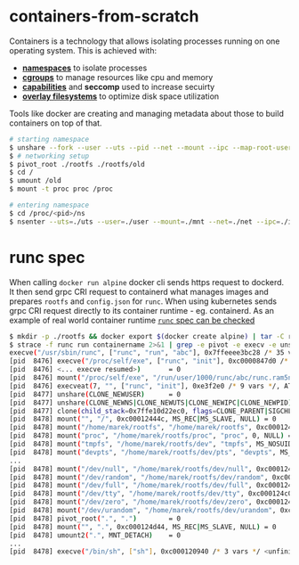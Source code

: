 # containers-from-scratch
Containers is a technology that allows isolating processes running on one operating system. This is achieved with:
* [**namespaces**](https://github.com/mszlgr/containers-from-scratch/tree/master/namespaces) to isolate processes
* [**cgroups**](https://github.com/mszlgr/containers-from-scratch/tree/master/cgroups) to manage resources like cpu and memory
* [**capabilities**](https://github.com/mszlgr/containers-from-scratch/tree/master/capabilities) and **seccomp** used to increase secuirty
* [**overlay filesystems**](https://github.com/mszlgr/containers-from-scratch/tree/master/filesystem) to optimize disk space utilization

Tools like docker are creating and managing metadata about those to build containers on top of that.

```bash
# starting namespace
$ unshare --fork --user --uts --pid --net --mount --ipc --map-root-user
$ # networking setup
$ pivot_root ./rootfs ./rootfs/old
$ cd /
$ umount /old
$ mount -t proc proc /proc

# entering namespace
$ cd /proc/<pid>/ns
$ nsenter --uts=./uts --user=./user --mount=./mnt --net=./net --ipc=./ipc --pid=./pid --utc=./utc # or $ nsenter -t <pid> -Umnipu

```

# runc spec
When calling `docker run alpine` docker cli sends https request to dockerd. It then send grpc CRI request to containerd what manages images and prepares `rootfs` and `config.json` for `runc`. When using kubernetes sends grpc CRI request directly to its container runtime - eg. containerd. As an example of real world container runtime [`runc` spec can be checked](https://github.com/opencontainers/runc/blob/master/libcontainer/SPEC.md)
```bash
$ mkdir -p ./rootfs && docker export $(docker create alpine) | tar -C rootfs -xf -
$ strace -f runc run containername 2>&1 | grep -e pivot -e execv -e unshare -e mount\( -e clone -e umount
execve("/usr/sbin/runc", ["runc", "run", "abc"], 0x7ffeeee3bc28 /* 35 vars */) = 0
[pid  8476] execve("/proc/self/exe", ["runc", "init"], 0xc0000847d0 /* 8 vars */ <unfinished ...>
[pid  8476] <... execve resumed>)       = 0
[pid  8476] mount("/proc/self/exe", "/run/user/1000/runc/abc/runc.ram5n6", 0x8b4b69, MS_BIND, 0x8b4b69 <unfinished ...>
[pid  8476] execveat(7, "", ["runc", "init"], 0xe3f2e0 /* 9 vars */, AT_EMPTY_PATH) = 0
[pid  8477] unshare(CLONE_NEWUSER)      = 0
[pid  8477] unshare(CLONE_NEWNS|CLONE_NEWUTS|CLONE_NEWIPC|CLONE_NEWPID) = 0
[pid  8477] clone(child_stack=0x7ffe10d22ec0, flags=CLONE_PARENT|SIGCHLD) = 8478
[pid  8478] mount("", "/", 0xc00012444c, MS_REC|MS_SLAVE, NULL) = 0
[pid  8478] mount("/home/marek/rootfs", "/home/marek/rootfs", 0xc0001248fa, MS_BIND|MS_REC, NULL) = 0
[pid  8478] mount("proc", "/home/marek/rootfs/proc", "proc", 0, NULL) = 0
[pid  8478] mount("tmpfs", "/home/marek/rootfs/dev", "tmpfs", MS_NOSUID|MS_STRICTATIME, "mode=755,size=65536k") = 0
[pid  8478] mount("devpts", "/home/marek/rootfs/dev/pts", "devpts", MS_NOSUID|MS_NOEXEC, "newinstance,ptmxmode=0666,mode=0"...) = 0
...
[pid  8478] mount("/dev/null", "/home/marek/rootfs/dev/null", 0xc000124bba, MS_BIND, NULL) = 0
[pid  8478] mount("/dev/random", "/home/marek/rootfs/dev/random", 0xc000124bc8, MS_BIND, NULL) = 0
[pid  8478] mount("/dev/full", "/home/marek/rootfs/dev/full", 0xc000124be8, MS_BIND, NULL) = 0
[pid  8478] mount("/dev/tty", "/home/marek/rootfs/dev/tty", 0xc000124c08, MS_BIND, NULL) = 0
[pid  8478] mount("/dev/zero", "/home/marek/rootfs/dev/zero", 0xc000124c28, MS_BIND, NULL) = 0
[pid  8478] mount("/dev/urandom", "/home/marek/rootfs/dev/urandom", 0xc000124c48, MS_BIND, NULL) = 0
[pid  8478] pivot_root(".", ".")        = 0
[pid  8478] mount("", ".", 0xc000124d44, MS_REC|MS_SLAVE, NULL) = 0
[pid  8478] umount2(".", MNT_DETACH)    = 0
...
[pid  8478] execve("/bin/sh", ["sh"], 0xc000120940 /* 3 vars */ <unfinished ...>
```
